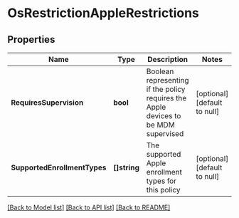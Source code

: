 # OsRestrictionAppleRestrictions

## Properties
Name | Type | Description | Notes
------------ | ------------- | ------------- | -------------
**RequiresSupervision** | **bool** | Boolean representing if the policy requires the Apple devices to be MDM supervised | [optional] [default to null]
**SupportedEnrollmentTypes** | **[]string** | The supported Apple enrollment types for this policy | [optional] [default to null]

[[Back to Model list]](../README.md#documentation-for-models) [[Back to API list]](../README.md#documentation-for-api-endpoints) [[Back to README]](../README.md)

